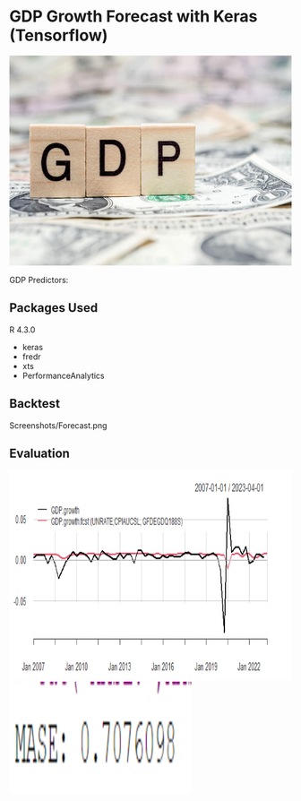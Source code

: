 # GDP Growth Forecast with Keras (Tensorflow)

<img src="Screenshots/gdp.jpg" width="650" height="375" />

GDP Predictors:



## Packages Used 
R 4.3.0
- keras
- fredr
- xts
- PerformanceAnalytics


## Backtest
Screenshots/Forecast.png


## Evaluation 
<img src="Screenshots/Forecast.png" width="650" height="375" />
<img src="Screenshots/mase.png" width="325" height="200" />


  
